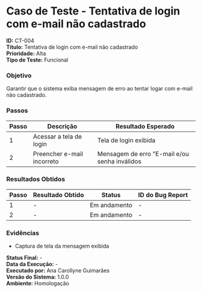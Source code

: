 # Caso de Teste - Tentativa de login com e-mail não cadastrado

**ID:** CT-004  
**Título:** Tentativa de login com e-mail não cadastrado  
**Prioridade:** Alta  
**Tipo de Teste:** Funcional  

### Objetivo
Garantir que o sistema exiba mensagem de erro ao tentar logar com e-mail não cadastrado.

### Passos
| Passo | Descrição                                  | Resultado Esperado                              |
|-------|--------------------------------------------|-------------------------------------------------|
| 1     | Acessar a tela de login                    | Tela de login exibida                           |
| 2     | Preencher e-mail incorreto                 | Mensagem de erro "E-mail e/ou senha inválidos   |

### Resultados Obtidos
| Passo | Resultado Obtido                           | Status        | ID do Bug Report |
|-------|--------------------------------------------|---------------|------------------|
| 1     | -                                          | Em andamento  | -                |
| 2     | -                                          | Em andamento  | -                |

### Evidências
- Captura de tela da mensagem exibida

**Status Final:** -  
**Data da Execução:** -  
**Executado por:** Ana Carollyne Guimarães  
**Versão do Sistema:** 1.0.0  
**Ambiente:** Homologação  